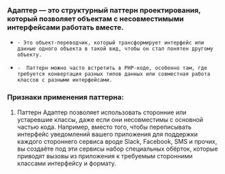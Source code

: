 ### Адаптер — это структурный паттерн проектирования, который позволяет объектам с несовместимыми интерфейсами работать вместе.

*     - Это объект-переводчик, который трансформирует интерфейс или данные одного объекта в такой вид, чтобы он стал понятен другому объекту.
*     -  Паттерн можно часто встретить в PHP-коде, особенно там, где требуется конвертация разных типов данных или совместная работа классов с разными интерфейсами.

### Признаки применения паттерна:

1. Паттерн Адаптер позволяет использовать сторонние или устаревшие классы, даже если они несовместимы с основной частью
   кода. Например, вместо того, чтобы переписывать интерфейс уведомлений вашего приложения для поддержки каждого
   стороннего сервиса вроде Slack, Facebook, SMS и прочих, вы создаёте под эти сервисы набор специальных обёрток,
   которые приводят вызовы из приложения к требуемым сторонними классами интерфейсу и формату.



